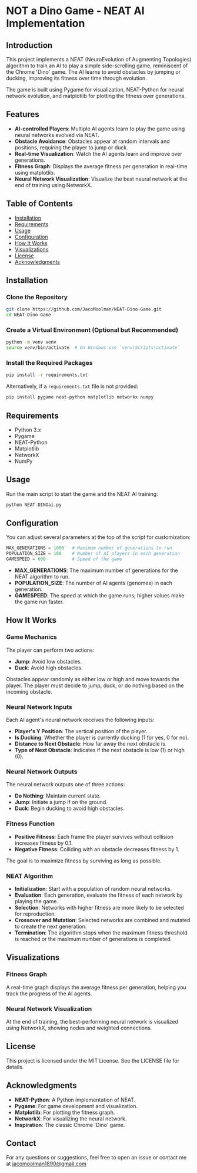 
# NOT a Dino Game - NEAT AI Implementation

## Introduction
This project implements a NEAT (NeuroEvolution of Augmenting Topologies) algorithm to train an AI to play a simple side-scrolling game, reminiscent of the Chrome 'Dino' game. The AI learns to avoid obstacles by jumping or ducking, improving its fitness over time through evolution.

The game is built using Pygame for visualization, NEAT-Python for neural network evolution, and matplotlib for plotting the fitness over generations.

## Features
- **AI-controlled Players**: Multiple AI agents learn to play the game using neural networks evolved via NEAT.
- **Obstacle Avoidance**: Obstacles appear at random intervals and positions, requiring the player to jump or duck.
- **Real-time Visualization**: Watch the AI agents learn and improve over generations.
- **Fitness Graph**: Displays the average fitness per generation in real-time using matplotlib.
- **Neural Network Visualization**: Visualize the best neural network at the end of training using NetworkX.

## Table of Contents
- [Installation](#installation)
- [Requirements](#requirements)
- [Usage](#usage)
- [Configuration](#configuration)
- [How It Works](#how-it-works)
- [Visualizations](#visualizations)
- [License](#license)
- [Acknowledgments](#acknowledgments)

## Installation

### Clone the Repository
```bash
git clone https://github.com/JacoMoolman/NEAT-Dino-Game.git
cd NEAT-Dino-Game
```

### Create a Virtual Environment (Optional but Recommended)
```bash
python -m venv venv
source venv/bin/activate  # On Windows use `venv\Scripts\activate`
```

### Install the Required Packages
```bash
pip install -r requirements.txt
```

Alternatively, if a `requirements.txt` file is not provided:
```bash
pip install pygame neat-python matplotlib networkx numpy
```

## Requirements
- Python 3.x
- Pygame
- NEAT-Python
- Matplotlib
- NetworkX
- NumPy

## Usage
Run the main script to start the game and the NEAT AI training:
```bash
python NEAT-DINOai.py
```
## Configuration
You can adjust several parameters at the top of the script for customization:
```python
MAX_GENERATIONS = 1000   # Maximum number of generations to run
POPULATION_SIZE = 100    # Number of AI players in each generation
GAMESPEED = 600          # Speed of the game
```

- **MAX_GENERATIONS**: The maximum number of generations for the NEAT algorithm to run.
- **POPULATION_SIZE**: The number of AI agents (genomes) in each generation.
- **GAMESPEED**: The speed at which the game runs; higher values make the game run faster.

## How It Works

### Game Mechanics
The player can perform two actions:
- **Jump**: Avoid low obstacles.
- **Duck**: Avoid high obstacles.

Obstacles appear randomly as either low or high and move towards the player. The player must decide to jump, duck, or do nothing based on the incoming obstacle.

### Neural Network Inputs
Each AI agent's neural network receives the following inputs:
- **Player's Y Position**: The vertical position of the player.
- **Is Ducking**: Whether the player is currently ducking (1 for yes, 0 for no).
- **Distance to Next Obstacle**: How far away the next obstacle is.
- **Type of Next Obstacle**: Indicates if the next obstacle is low (1) or high (0).

### Neural Network Outputs
The neural network outputs one of three actions:
- **Do Nothing**: Maintain current state.
- **Jump**: Initiate a jump if on the ground.
- **Duck**: Begin ducking to avoid high obstacles.

### Fitness Function
- **Positive Fitness**: Each frame the player survives without collision increases fitness by 0.1.
- **Negative Fitness**: Colliding with an obstacle decreases fitness by 1.

The goal is to maximize fitness by surviving as long as possible.

### NEAT Algorithm
- **Initialization**: Start with a population of random neural networks.
- **Evaluation**: Each generation, evaluate the fitness of each network by playing the game.
- **Selection**: Networks with higher fitness are more likely to be selected for reproduction.
- **Crossover and Mutation**: Selected networks are combined and mutated to create the next generation.
- **Termination**: The algorithm stops when the maximum fitness threshold is reached or the maximum number of generations is completed.

## Visualizations

### Fitness Graph
A real-time graph displays the average fitness per generation, helping you track the progress of the AI agents.

### Neural Network Visualization
At the end of training, the best-performing neural network is visualized using NetworkX, showing nodes and weighted connections.

## License
This project is licensed under the MIT License. See the LICENSE file for details.

## Acknowledgments
- **NEAT-Python**: A Python implementation of NEAT.
- **Pygame**: For game development and visualization.
- **Matplotlib**: For plotting the fitness graph.
- **NetworkX**: For visualizing the neural network.
- **Inspiration**: The classic Chrome 'Dino' game.

## Contact
For any questions or suggestions, feel free to open an issue or contact me at jacomoolman1890@gmail.com
